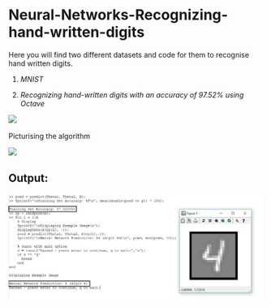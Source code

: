 # Neural-Networks-Recognizing-hand-written-digits
Here you will find two different datasets and code for them to recognise hand written digits.

1) *MNIST*

2) *Recognizing hand-written digits with an accuracy of 97.52% using Octave*

![](https://naadispeaks.files.wordpress.com/2017/11/vqope.jpg?w=630)

Picturising the algorithm

![](https://ml4a.github.io/images/figures/mnist-input.png)

## Output:

![](https://github.com/Ojaswy/Neural-Networks-Recognizing-hand-written-digits/blob/master/numbers%20prediction.JPG)
